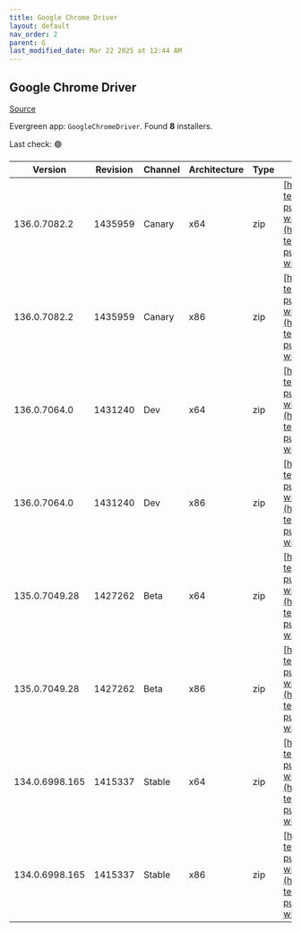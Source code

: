```yaml
---
title: Google Chrome Driver
layout: default
nav_order: 2
parent: G
last_modified_date: Mar 22 2025 at 12:44 AM
---
```


## Google Chrome Driver

[Source](https://googlechromelabs.github.io/chrome-for-testing/)

Evergreen app: `GoogleChromeDriver`. Found **8** installers.

Last check: 🟢

| Version        | Revision | Channel | Architecture | Type | URI                                                                                                                                                                                                          |
| -------------- | -------- | ------- | ------------ | ---- | ------------------------------------------------------------------------------------------------------------------------------------------------------------------------------------------------------------ |
| 136.0.7082.2   | 1435959  | Canary  | x64          | zip  | [https://storage.googleapis.com/chrome-for-testing-public/136.0.7082.2/win64/chromedriver-win64.zip](https://storage.googleapis.com/chrome-for-testing-public/136.0.7082.2/win64/chromedriver-win64.zip)     |
| 136.0.7082.2   | 1435959  | Canary  | x86          | zip  | [https://storage.googleapis.com/chrome-for-testing-public/136.0.7082.2/win32/chromedriver-win32.zip](https://storage.googleapis.com/chrome-for-testing-public/136.0.7082.2/win32/chromedriver-win32.zip)     |
| 136.0.7064.0   | 1431240  | Dev     | x64          | zip  | [https://storage.googleapis.com/chrome-for-testing-public/136.0.7064.0/win64/chromedriver-win64.zip](https://storage.googleapis.com/chrome-for-testing-public/136.0.7064.0/win64/chromedriver-win64.zip)     |
| 136.0.7064.0   | 1431240  | Dev     | x86          | zip  | [https://storage.googleapis.com/chrome-for-testing-public/136.0.7064.0/win32/chromedriver-win32.zip](https://storage.googleapis.com/chrome-for-testing-public/136.0.7064.0/win32/chromedriver-win32.zip)     |
| 135.0.7049.28  | 1427262  | Beta    | x64          | zip  | [https://storage.googleapis.com/chrome-for-testing-public/135.0.7049.28/win64/chromedriver-win64.zip](https://storage.googleapis.com/chrome-for-testing-public/135.0.7049.28/win64/chromedriver-win64.zip)   |
| 135.0.7049.28  | 1427262  | Beta    | x86          | zip  | [https://storage.googleapis.com/chrome-for-testing-public/135.0.7049.28/win32/chromedriver-win32.zip](https://storage.googleapis.com/chrome-for-testing-public/135.0.7049.28/win32/chromedriver-win32.zip)   |
| 134.0.6998.165 | 1415337  | Stable  | x64          | zip  | [https://storage.googleapis.com/chrome-for-testing-public/134.0.6998.165/win64/chromedriver-win64.zip](https://storage.googleapis.com/chrome-for-testing-public/134.0.6998.165/win64/chromedriver-win64.zip) |
| 134.0.6998.165 | 1415337  | Stable  | x86          | zip  | [https://storage.googleapis.com/chrome-for-testing-public/134.0.6998.165/win32/chromedriver-win32.zip](https://storage.googleapis.com/chrome-for-testing-public/134.0.6998.165/win32/chromedriver-win32.zip) |
